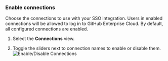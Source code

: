 ### Enable connections

Choose the connections to use with your SSO integration. Users in enabled connections will be allowed to log in to GitHub Enterprise Cloud. By default, all configured connections are enabled.

1. Select the **Connections** view.

2. Toggle the sliders next to connection names to enable or disable them.
![Enable/Disable Connections](https://auth0.com/docs/media/articles/dashboard/sso-integrations/settings-connections-github-enterprise-cloud.png)